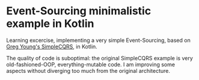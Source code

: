 # Event-Sourcing minimalistic example in Kotlin

Learning excercise, implementing a very simple Event-Sourcing, based on [Greg Young's SimpleCQRS](https://github.com/gregoryyoung/m-r),
in Kotlin.

The quality of code is suboptimal: the original SimpleCQRS example is very old-fashioned-OOP, everything-mutable code. 
I am improving some aspects without diverging too much from the original architecture.
